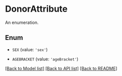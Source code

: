 # DonorAttribute

An enumeration.

## Enum

* `SEX` (value: `'sex'`)

* `AGEBRACKET` (value: `'ageBracket'`)

[[Back to Model list]](../README.md#documentation-for-models) [[Back to API list]](../README.md#documentation-for-api-endpoints) [[Back to README]](../README.md)


